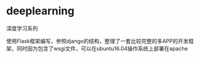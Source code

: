 # deeplearning
深度学习系列

使用Flask框架编写，参照django的结构，整理了一套比较完整的多APP的开发框架，同时因为包含了wsgi文件，可以在ubuntu16.04操作系统上部署在apache

